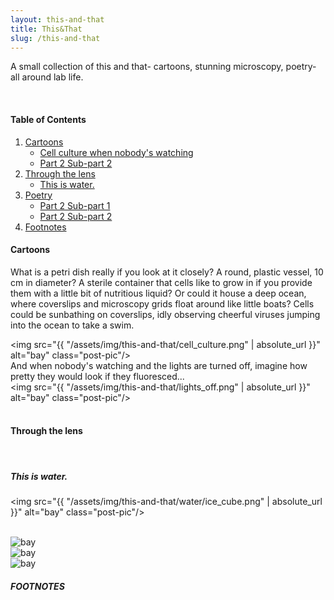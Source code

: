 ```yaml
---
layout: this-and-that
title: This&That
slug: /this-and-that
---
```



A small collection of this and that- cartoons, stunning microscopy, poetry- all around lab life.  

<br />

#### Table of Contents
1. [Cartoons](#cartoons)
    * [Cell culture when nobody's watching](#cell-culture-when-nobody's-watching)
    * [Part 2 Sub-part 2](#part-2-sub-part-2)
2. [Through the lens](#through-the-lens)
    * [This is water.](#this-is-water)
4. [Poetry](#poetry)
    * [Part 2 Sub-part 1](#part-2-sub-part-1)
    * [Part 2 Sub-part 2](#part-2-sub-part-2)
5. [Footnotes](#footnotes)

#### Cartoons

What is a petri dish really if you look at it closely? A round, plastic vessel, 10 cm in diameter? A sterile container that cells like to grow in if you provide them with a little bit of nutritious liquid? Or could it house a deep ocean, where coverslips and microscopy grids float around like little boats? Cells could be sunbathing on coverslips, idly observing cheerful viruses jumping into the ocean to take a swim. 

<img src="{{ "/assets/img/this-and-that/cell_culture.png" | absolute_url }}" alt="bay" class="post-pic"/>
<br />
And when nobody's watching and the lights are turned off, imagine how pretty they would look if they fluoresced... 
<br />
<img src="{{ "/assets/img/this-and-that/lights_off.png" | absolute_url }}" alt="bay" class="post-pic"/>
<br />
<br />

#### Through the lens


<br />

##### This is water.

<img src="{{ "/assets/img/this-and-that/water/ice_cube.png" | absolute_url }}" alt="bay" class="post-pic"/>

<br />
<img src="{{ "/assets/img/this-and-that/water/ice_triplet.png" | absolute_url }}" alt="bay" class="post-pic"/>

<br />
<img src="{{ "/assets/img/this-and-that/water/ice_flower.png" | absolute_url }}" alt="bay" class="post-pic"/>

<br />
<img src="{{ "/assets/img/this-and-that/water/ice_hexagon.png" | absolute_url }}" alt="bay" class="post-pic"/>

<br />

##### FOOTNOTES

[^1]: This is a note!


<br />

